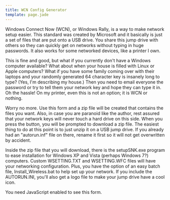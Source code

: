 ```yaml
---
title: WCN Config Generator
template: page.jade
---
```


Windows Connect Now (WCN), or Windows Rally, is a way to make network setup easier.  This standard was created by Microsoft and it basically is just a set of files that are put onto a USB drive.  You share this jump drive with others so they can quickly get on networks without typing in huge passwords.  It also works for some networked devices, like a printer I own.

This is fine and good, but what if you currently don't have a Windows computer available?  What about when your house is filled with Linux or Apple computers?  What if you have some family coming over with their laptops and your randomly generated 64 character key is insanely long to type?  (Yes, I'm describing my house.)  Then you need to email everyone the password or try to tell them your network key and hope they can type it in.  Oh the hassle!  On my printer, even this is not an option; it is WCN or nothing.

Worry no more.  Use this form and a zip file will be created that contains the files you want.  Also, in case you are paranoid like the author, rest assured that your network keys will never touch a hard drive on this side. When you press the button, you will be prompted to download a zip file. The easiest thing to do at this point is to just unzip it on a USB jump drive. If you already had an "autorun.inf" file on there, rename it first so it will not get overwritten by accident.

Inside the zip file that you will download, there is the setupSNK.exe program to ease
installation for Windows XP and Vista (perhaps Windows 7?) computers. Custom WSETTING.TXT and WSETTING.WFC files will have your networking configuration.  Plus, you have the option of an easy batch file, Install_Wireless.bat to help set up your network.  If you include the AUTORUN.INI, you'll also get a logo file to make your jump drive have a cool
icon.

<form method="post" class="jsonform" schema="/schemas/wcn.json" action="/wcn/index.php/wcn-usb.zip">You need JavaScript enabled to see this form.</form>
